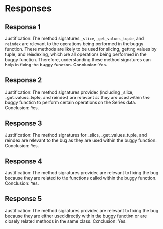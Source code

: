 # Responses
## Response 1
Justification: The method signatures `_slice`, `_get_values_tuple`, and `reindex` are relevant to the operations being performed in the buggy function. These methods are likely to be used for slicing, getting values by tuple, and reindexing, which are all operations being performed in the buggy function. Therefore, understanding these method signatures can help in fixing the buggy function.
Conclusion: Yes.

## Response 2
Justification: The method signatures provided (including _slice, _get_values_tuple, and reindex) are relevant as they are used within the buggy function to perform certain operations on the Series data.
Conclusion: Yes.

## Response 3
Justification: The method signatures for _slice, _get_values_tuple, and reindex are relevant to the bug as they are used within the buggy function.
Conclusion: Yes.

## Response 4
Justification: The method signatures provided are relevant to fixing the bug because they are related to the functions called within the buggy function.
Conclusion: Yes.

## Response 5
Justification: The method signatures provided are relevant to fixing the bug because they are either used directly within the buggy function or are closely related methods in the same class.
Conclusion: Yes.

